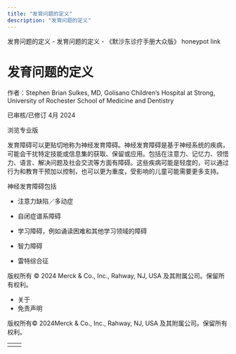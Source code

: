 ```yaml
---
title: "发育问题的定义"
description: "发育问题的定义"
---
```


﻿发育问题的定义 \- 发育问题的定义 \- 《默沙东诊疗手册大众版》 honeypot link

# 发育问题的定义

作者：Stephen Brian Sulkes, MD, Golisano Children’s Hospital at Strong, University of
Rochester School of Medicine and Dentistry

已审核/已修订 4月 2024

浏览专业版

发育障碍可以更贴切地称为神经发育障碍。神经发育障碍是基于神经系统的疾病，可能会干扰特定技能或信息集的获取、保留或应用。包括在注意力、记忆力、领悟力、语言、解决问题及社会交流等方面有障碍。这些疾病可能是轻度的，可以通过行为和教育干预加以控制，也可以更为重度，受影响的儿童可能需要更多支持。

神经发育障碍包括

- 注意力缺陷／多动症

- 自闭症谱系障碍

- 学习障碍，例如诵读困难和其他学习领域的障碍

- 智力障碍

- 雷特综合征




版权所有 © 2024
Merck & Co., Inc., Rahway, NJ, USA 及其附属公司。保留所有权利。

- 关于
- 免责声明

版权所有© 2024Merck & Co., Inc., Rahway, NJ, USA 及其附属公司。保留所有权利。

|     |     |
| --- | --- |
|  |  |